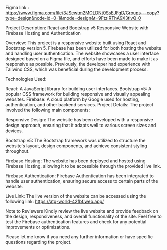 Figma link : https://www.figma.com/file/3JSewtm2MOLDNt0SsEJFgD/Groups---copy?type=design&node-id=0-1&mode=design&t=9FtzlRThA9X3tlvQ-0 

Project Description: React and Bootstrap v5 Responsive Website with Firebase Hosting and Authentication

Overview:
This project is a responsive website built using React and Bootstrap version 5. Firebase has been utilized for both hosting the website and handling user authentication. The website showcases a user interface designed based on a Figma file, and efforts have been made to make it as responsive as possible. Previously, the developer had experience with Tailwind CSS, which was beneficial during the development process.

Technologies Used:

React: A JavaScript library for building user interfaces.
Bootstrap v5: A popular CSS framework for building responsive and visually appealing websites.
Firebase: A cloud platform by Google used for hosting, authentication, and other backend services.
Project Details:
The project involved the following main components:

Responsive Design: The website has been developed with a responsive design approach, ensuring that it adapts well to various screen sizes and devices.

Bootstrap v5: The Bootstrap framework was utilized to structure the website's layout, design components, and achieve consistent styling throughout.

Firebase Hosting: The website has been deployed and hosted using Firebase Hosting, allowing it to be accessible through the provided live link.

Firebase Authentication: Firebase Authentication has been integrated to handle user authentication, ensuring secure access to certain parts of the website.

Live Link:
The live version of the website can be accessed using the following link: https://atg-world-42fbf.web.app/ 

Note to Reviewers
Kindly review the live website and provide feedback on the design, responsiveness, and overall functionality of the site. Feel free to test the Firebase authentication features and check for any potential improvements or optimizations.

Please let me know if you need any further information or have specific questions regarding the project.
